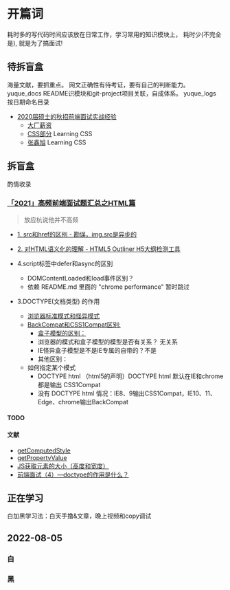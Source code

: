 # 开篇词
耗时多的写代码时间应该放在日常工作，学习常用的知识模块上，
耗时少(不完全是), 就是为了搞面试!

## 待拆盲盒
海量文献，要抓重点。
网文正确性有待考证，要有自己的判断能力。
yuque_docs README识模块和git-project项目关联，自成体系。
yuque_logs 按日期命名目录

* [2020届硕士的秋招前端面试实战经验](https://github.com/zhenzhencai/FontEndInterview)
  * [大厂薪资](https://github.com/zhenzhencai/FontEndInterview/blob/master/2020-Autumn-recruitment-experience.pdf)
  * [CSS部分](https://github.com/zhenzhencai/FontEndInterview/blob/master/topic/css.md)  Learning CSS
  * [张鑫旭](https://www.zhangxinxu.com/wordpress/)  Learning CSS

## 拆盲盒
酌情收录

### [「2021」高频前端面试题汇总之HTML篇](https://juejin.cn/post/6940945178899251230)
> 放应杭说他并不高频
* [1. src和href的区别 - 勘误，img.src是异步的](https://blog.csdn.net/gxll499294075/article/details/123704315)

* [2. 对HTML语义化的理解 - HTML5 Outliner H5大纲检测工具](https://chrome.google.com/webstore/detail/html5-outliner/afoibpobokebhgfnknfndkgem)

* 4.script标签中defer和async的区别
	* DOMContentLoaded和load事件区别？
	* 依赖 README.md 里面的 "chrome performance" 暂时跳过

* 3.DOCTYPE(⽂档类型) 的作⽤  
  * [浏览器标准模式和怪异模式](https://www.cnblogs.com/webcabana/p/7277359.html)
  * [BackCompat和CSS1Compat区别:](https://www.cnblogs.com/fullhouse/archive/2012/01/17/2324706.html)
  	* [盒子模型的区别：](https://www.cnblogs.com/babilong/p/13355014.html)
  	* 浏览器的模式和盒子模型的模型是否有关系？ 无关系
  	* IE怪异盒子模型是不是IE专属的自带的？不是
  	* 其他区别： 
  * 如何指定某个模式
  	* DOCTYPE html （html5的声明）DOCTYPE html 默认在IE和chrome都是输出 CSS1Compat
  	* 没有  DOCTYPE html 情况：IE8、9输出CSS1Compat，IE10、11、Edge、chrome输出BackCompat


#### TODO

#### 文献
* [getComputedStyle](https://developer.mozilla.org/zh-CN/docs/Web/API/Window/getComputedStyle)
* [getPropertyValue](https://www.runoob.com/jsref/met-cssstyle-getpropertyvalue.html)
* [JS获取元素的大小（高度和宽度）](https://www.cnblogs.com/kafeiwu/p/16523976.html)
* [前端面试（4）—doctype的作⽤是什么？](https://zhuanlan.zhihu.com/p/366049334)



## 正在学习
白加黑学习法：白天手撸&文章，晚上视频和copy调试

## 2022-08-05
### 白
### 黑